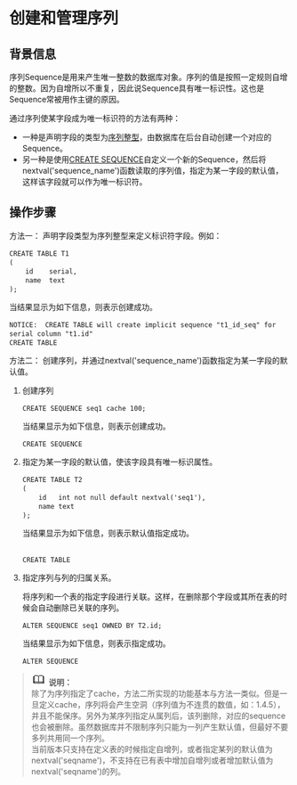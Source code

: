 # 创建和管理序列<a name="ZH-CN_TOPIC_0242370196"></a>

## 背景信息<a name="zh-cn_topic_0237120310_zh-cn_topic_0093152908_zh-cn_topic_0064273680_section3970017091331"></a>

序列Sequence是用来产生唯一整数的数据库对象。序列的值是按照一定规则自增的整数。因为自增所以不重复，因此说Sequence具有唯一标识性。这也是Sequence常被用作主键的原因。

通过序列使某字段成为唯一标识符的方法有两种：

-   一种是声明字段的类型为[序列整型](../SQLReference/数值类型.md#zh-cn_topic_0237121927_zh-cn_topic_0059778296_t5262f987c61c4a8caff8c8037e912874)，由数据库在后台自动创建一个对应的Sequence。
-   另一种是使用[CREATE SEQUENCE](../SQLReference/CREATE-SEQUENCE.md)自定义一个新的Sequence，然后将nextval\('sequence\_name'\)函数读取的序列值，指定为某一字段的默认值，这样该字段就可以作为唯一标识符。

## 操作步骤<a name="zh-cn_topic_0237120310_zh-cn_topic_0093152908_zh-cn_topic_0064273680_section1199961991514"></a>

方法一： 声明字段类型为序列整型来定义标识符字段。例如：

```
CREATE TABLE T1
(
    id    serial,
    name  text
);
```

当结果显示为如下信息，则表示创建成功。

```
NOTICE:  CREATE TABLE will create implicit sequence "t1_id_seq" for serial column "t1.id"
CREATE TABLE
```

方法二： 创建序列，并通过nextval\('sequence\_name'\)函数指定为某一字段的默认值。

1.  创建序列

    ```
    CREATE SEQUENCE seq1 cache 100;
    ```

    当结果显示为如下信息，则表示创建成功。

    ```
    CREATE SEQUENCE
    ```

2.  指定为某一字段的默认值，使该字段具有唯一标识属性。

    ```
    CREATE TABLE T2 
    ( 
        id   int not null default nextval('seq1'),
        name text
    );
    ```

    当结果显示为如下信息，则表示默认值指定成功。

    ```

    CREATE TABLE
    ```

3.  指定序列与列的归属关系。

    将序列和一个表的指定字段进行关联。这样，在删除那个字段或其所在表的时候会自动删除已关联的序列。

    ```
    ALTER SEQUENCE seq1 OWNED BY T2.id;
    ```

    当结果显示为如下信息，则表示指定成功。

    ```
    ALTER SEQUENCE
    ```


>![](public_sys-resources/icon-note.png) **说明：**   
>除了为序列指定了cache，方法二所实现的功能基本与方法一类似。但是一旦定义cache，序列将会产生空洞（序列值为不连贯的数值，如：1.4.5），并且不能保序。另外为某序列指定从属列后，该列删除，对应的sequence也会被删除。虽然数据库并不限制序列只能为一列产生默认值，但最好不要多列共用同一个序列。  
>当前版本只支持在定义表的时候指定自增列，或者指定某列的默认值为nextval\('seqname'\)，不支持在已有表中增加自增列或者增加默认值为nextval\('seqname'\)的列。  

